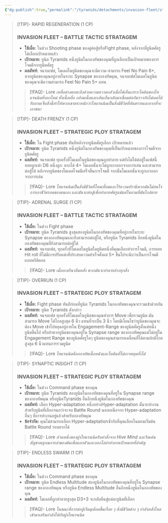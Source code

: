 ```yaml
---
{"dg-publish":true,"permalink":"/tyranids/detachments/invasion-fleet/stratagems/","dgEnableSearch":true,"created":"2023-12-14T17:46:39.517+07:00","updated":"2023-12-14T17:55:56.526+07:00"}
---
```


> [!TIP]- RAPID REGENERATION (1 CP)
> ### INVASION FLEET – BATTLE TACTIC STRATAGEM
> - **ใช้เมื่อ:** ในช่วง Shooting phase ของคู่ต่อสู้หรือFight phase, หลังจากที่ยูนิตศัตรูได้เลือกเป้าหมายแล้ว
> - **เป้าหมาย:** ยูนิต Tyranids หนึ่งยูนิตในกองทัพของคุณที่ถูกเลือกเป็นเป้าหมายของการโจมตีจากยูนิตศัตรู
> - **ผลลัพท์:** จนจบเฟส, โมเดลในยูนิตของคุณจะมีความ-สามารถ Feel No Pain 6+, หากยูนิตของคุณอยู่ภายในระยะ Synapse ของกองทัพคุณ, จนจบเฟสโมเดลในยูนิตของคุณจะมีความสามารถ Feel No Pain 5+ แทน
> > [!FAQ]- Lore
> > *เหยื่อต่างตกตะลึงด้วยความหวาดกลัวเมื่อได้เห็นเกราะไคตินของไทแรนนิดที่งอกใหม่ ทั้งเนื้อเยื่อ กล้ามเนื้อและเส้นเอ็นกลับมาเชื่อมต่อกันราวกับไม่เคยได้รับบาดเจ็บสิ่งนี้ทําให้พวกเขาตระหนักว่าไทแรนนิดเป็นสิ่งมีชีวิตที่อันตรายและยากที่จะเอาชนะ*

> [!TIP]- DEATH FRENZY (1 CP)
> ### INVASION FLEET – STRATEGIC PLOY STRATAGEM
> - **ใช้เมื่อ:** ใน Fight phase ทันทีหลังจากยูนิตศัตรูเลือก
เป้าหมายแล้ว
> - **เป้าหมาย:** ยูนิต Tyranids หนึ่งยูนิตในกองทัพของคุณที่เป็นเป้าหมายของการโจมตีจากยูนิตศัตรู
> - **ผลลัพท์:** จนจบเฟส ทุกครั้งที่โมเดลในยูนิตของคุณถูกทําลาย แต่ยังไม่ได้ต่อสู้ในเฟสนี้ ทอยลูกเต๋า D6 หนึ่งลูก: หากได้ 4+ โมเดลนั้นจะไม่ถูกเอาออกจากการเล่น และสามารถต่อสู้ได้ หลังจากยูนิตของโมเดลโจมตีเสร็จสิ้นการโจมตี จากนั้นโมเดลนั้นจะถูกเอาออกจากการเล่น
> > [!FAQ]- Lore
> > *ไทแรนนิดเป็นสิ่งมีชีวิตที่โหดเหี้ยมและไร้ความปรานีพวกมันไม่สนใจการเอาชีวิตรอดของตนเอง และมันจะต่อสู้เพื่อทําลายศัตรูแม้แต่ในยามที่มันใกล้ตาย*

> [!TIP]- ADRENAL SURGE (1 CP)
> ### INVASION FLEET – BATTLE TACTIC STRATAGEM
> - **ใช้เมื่อ:** ในช่วง Fight phase
> - **เป้าหมาย:** ยูนิต Tyranids สูงสุดสองยูนิตในกองทัพของคุณที่อยู่ภายในระยะ Synapse ของกองทัพคุณและยังสามารถต่อสู้ได้, หรือยูนิต Tyranids อีกหนึ่งยูนิตในกองทัพของคุณที่ยังสามารถต่อสู้ได้
> - **ผลลัพท์:** จนจบเฟส, ทุกครั้งที่โมเดลในยูนิตใดยูนิตหนึ่งที่คุณเลือกทําการโจมตี, การทอย Hit roll ที่ไม่มีการปรับแต่งที่ประสบความสําเร็จตั้งแต่ 5+ ขึ้นไปจะนับว่าเป็นการโจมตีแบบคริติคอล
> > [!FAQ]- Lore
> > *เมื่ออะดรีนาลีนหลั่ง พวกมันจะทําลายล้างทุกสิ่ง*

> [!TIP]- OVERRUN (1 CP)
> ### INVASION FLEET – STRATEGIC PLOY STRATAGEM
> - **ใช้เมื่อ:** Fight phase ทันทีก่อนที่ยูนิต Tyranids ในกองทัพของคุณจะรวมเข้าด้วยกัน
> - **เป้าหมาย:** ยูนิต Tyranids ดังกล่าว
> - **ผลลัพท์:** จนจบเฟส ทุกครั้งที่โมเดลในยูนิตของคุณทําการ Move เพื่อรวมยูนิต มันสามารถ Move ได้ไกลสูงสุด 6 นิ้ว แทนที่จะเป็น 3 นิ้ว โดยมีเงื่อนไขว่ายูนิตของคุณจะต้อง Move เข้าไปหยุดอยู่ภายใน Engagement-Range ของยูนิตศัตรูตั้งแต่หนึ่งยูนิตขึ้นไป หรือถ้าหากยูนิตของคุณอยู่ใน Synapse range ของกองทัพคุณแต่ไม่อยู่ใน Engagement Range ของยูนิตศัตรูใดๆ ยูนิตของคุณสามารถเคลื่อนที่ได้ตามปกติไกลสูงสุด 6 นิ้วแทนการรวมยูนิต
> > [!FAQ]- Lore
> > *ไทแรนนิดคือกองทัพเนื้อหนังและไคตินที่ไม่อาจหยุดยั้งได้*

> [!TIP]- SYNAPTIC INSIGHT (1 CP)
> ### INVASION FLEET – STRATEGIC PLOY STRATAGEM
> - **ใช้เมื่อ:** ในช่วง Command phase ของคุณ
> - **เป้าหมาย:** ยูนิต Tyranids สองยูนิตในกองทัพของคุณที่อยู่ใน Synapse range ของกองทัพคุณ หรือยูนิตTyranids อื่นอีกหนึ่งยูนิตในกองทัพของคุณ
> - **ผลลัพท์:** เลือก Hyper-adaptation หนึ่งอย่างHyper-adaptation นั้นจะทํางานสําหรับยูนิตที่เลือกจนกว่าจะจบ Battle Round นอกเหนือจาก Hyper-adaptation อื่นๆ ที่อาจทํางานอยู่แล้วสําหรับกองทัพคุณ
> - **ข้อจํากัด:** คุณไม่สามารถเลือก Hyper-adaptationซ้ำกับที่คุณเลือกในตอนเริ่มต้น Battle Round รอบแรกได้
> > [!FAQ]- Lore
> > *ส่วนหนึ่งของฝูงไทแรนนิดรับคําสั่งจาก Hive Mind และรีดเค้นสัญชาตญาณการล่าของมันเพื่อแยกตัวและออกไล่ล่าทําลายเป้าหมายที่สําคัญ*

> [!TIP]- ENDLESS SWARM (1 CP)
> ### INVASION FLEET – STRATEGIC PLOY STRATAGEM
> - **ใช้เมื่อ:** ในช่วง Command phase ของคุณ
> - **เป้าหมาย:** ยูนิต Endless Multitude สองยูนิตในกองทัพของคุณที่อยู่ใน Synapse range ของกองทัพคุณ หรือยูนิต Endless Multitude อื่นอีกหนึ่งยูนิตในกองทัพของคุณ
> - **ผลลัพท์:** โมเดลที่ถูกทําลายสูงสุด D3+3 จะกลับคืนสู่แต่ละยูนิตที่เลือก
> > [!FAQ]- Lore
> > *ในขณะที่การต่อสู้เริ่มดุเดือดขึ้นเรื่อย ๆ สิ่งมีชีวิตต่าง ๆ กําลังหลั่งไหลเข้ามาเสริมกําลังให้กับฝูงไทแรนนิด*